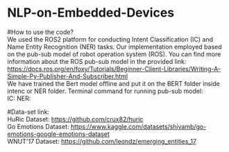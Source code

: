 # NLP-on-Embedded-Devices

#How to use the code?  
We used the ROS2 platform for conducting Intent Classification (IC) and Name Entity Recognition (NER) tasks. Our implementation employed based on the pub-sub model of robot operation system (ROS). You can find more information about the ROS pub-sub model in the provided link: https://docs.ros.org/en/foxy/Tutorials/Beginner-Client-Libraries/Writing-A-Simple-Py-Publisher-And-Subscriber.html  
We have trained the Bert model offline and put it on the BERT folder inside intenc or NER folder. 
Terminal command for running pub-sub model:  
IC:
NER:

#Data-set link:   
HuRic Dataset: https://github.com/crux82/huric  
Go Emotions Dataset: https://www.kaggle.com/datasets/shivamb/go-emotions-google-emotions-dataset  
WNUT'17 Dataset: https://github.com/leondz/emerging_entities_17  

